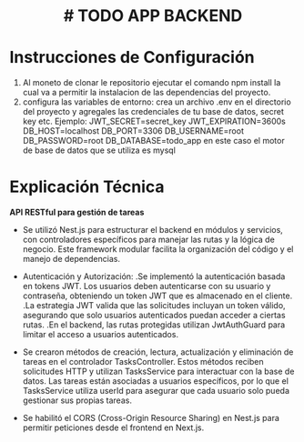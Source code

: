 <h1 align="center"># TODO APP BACKEND </h1>

# Instrucciones de Configuración
1. Al moneto de clonar le repositorio ejecutar el comando npm install la cual va a permitir la instalacion de las dependencias del proyecto.
2. configura las variables de entorno: crea un archivo .env en el directorio del proyecto y agregales las credenciales de tu base de datos, secret key etc.
  Ejemplo:
  JWT_SECRET=secret_key
  JWT_EXPIRATION=3600s
  DB_HOST=localhost
  DB_PORT=3306
  DB_USERNAME=root
  DB_PASSWORD=root
  DB_DATABASE=todo_app
en este caso el motor de base de datos que se utiliza es mysql

# Explicación Técnica
**API RESTful para gestión de tareas**
- Se utilizó Nest.js para estructurar el backend en módulos y servicios, con controladores específicos para manejar las rutas y la lógica de negocio. Este framework modular facilita la organización del código y el manejo de dependencias.
  
- Autenticación y Autorización:
  .Se implementó la autenticación basada en tokens JWT. Los usuarios deben autenticarse con su usuario y contraseña, obteniendo un token JWT que es almacenado en el cliente.
  .La estrategia JWT valida que las solicitudes incluyan un token válido, asegurando que solo usuarios autenticados puedan acceder a ciertas rutas.
  .En el backend, las rutas protegidas utilizan JwtAuthGuard para limitar el acceso a usuarios autenticados.

- Se crearon métodos de creación, lectura, actualización y eliminación de tareas en el controlador TasksController. Estos métodos reciben solicitudes HTTP y utilizan TasksService para interactuar con la base de datos.  Las tareas están asociadas a usuarios específicos, por lo que el TasksService utiliza userId para asegurar que cada usuario solo pueda gestionar sus propias tareas.
- Se habilitó el CORS (Cross-Origin Resource Sharing) en Nest.js para permitir peticiones desde el frontend en Next.js.
